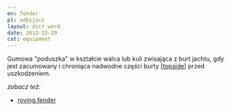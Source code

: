 ```yaml
---
en: fender
pl: odbijacz
layout: dict_word
date: 2013-12-29
cat: equipment
---
```


Gumowa "poduszka" w kształcie walca lub kuli zwisająca z burt jachtu, gdy jest zacumowany 
i chroniąca nadwodne części burty [[topside](/dict/t/topside.html)] przed uszkodzeniem.

*zobacz też:*

* [roving fender](/dict/r/roving-fender.html)

